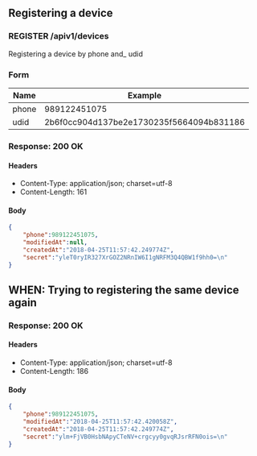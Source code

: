## Registering a device

### REGISTER /apiv1/devices

Registering a device by phone and_ udid

### Form

Name | Example
--- | ---
phone | 989122451075
udid | 2b6f0cc904d137be2e1730235f5664094b831186

### Response: 200 OK

#### Headers

* Content-Type: application/json; charset=utf-8
* Content-Length: 161

#### Body

```json
{
    "phone":989122451075,
    "modifiedAt":null,
    "createdAt":"2018-04-25T11:57:42.249774Z",
    "secret":"yleT0ryIR327XrGOZ2NRnIW6I1gNRFM3Q4QBW1f9hh0=\n"
}
```

## WHEN: Trying to registering the same device again

### Response: 200 OK

#### Headers

* Content-Type: application/json; charset=utf-8
* Content-Length: 186

#### Body

```json
{
    "phone":989122451075,
    "modifiedAt":"2018-04-25T11:57:42.420058Z",
    "createdAt":"2018-04-25T11:57:42.249774Z",
    "secret":"ylm+FjVB0HsbNApyCTeNV+crgcyy0gvqRJsrRFN0ois=\n"
}
```

